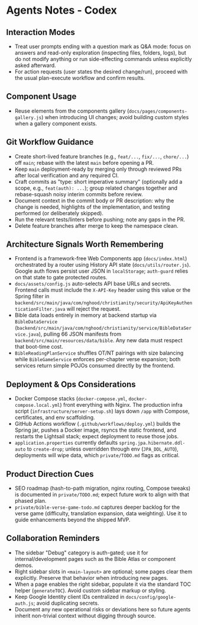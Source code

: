 # Agents Notes - Codex

## Interaction Modes
- Treat user prompts ending with a question mark as Q&A mode: focus on answers and read-only exploration (inspecting files, folders, logs), but do not modify anything or run side-effecting commands unless explicitly asked afterward.
- For action requests (user states the desired change/run), proceed with the usual plan-execute workflow and confirm results.

## Component Usage
- Reuse elements from the components gallery (`docs/pages/components-gallery.js`) when introducing UI changes; avoid building custom styles when a gallery component exists.

## Git Workflow Guidance
- Create short-lived feature branches (e.g., `feat/...`, `fix/...`, `chore/...`) off `main`; rebase with the latest `main` before opening a PR.
- Keep `main` deployment-ready by merging only through reviewed PRs after local verification and any required CI.
- Craft commits as "type: short imperative summary" (optionally add a scope, e.g., `feat(auth): ...`); group related changes together and rebase-squash noisy interim commits before review.
- Document context in the commit body or PR description: why the change is needed, highlights of the implementation, and testing performed (or deliberately skipped).
- Run the relevant tests/linters before pushing; note any gaps in the PR.
- Delete feature branches after merge to keep the namespace clean.

## Architecture Signals Worth Remembering
- Frontend is a framework-free Web Components app (`docs/index.html`) orchestrated by a router using History API state (`docs/utils/router.js`). Google auth flows persist user JSON in `localStorage`; `auth-guard` relies on that state to gate protected routes.
- `docs/assets/config.js` auto-selects API base URLs and secrets. Frontend calls must include the `X-API-Key` header using this value or the Spring filter in `backend/src/main/java/com/nghood/christianity/security/ApiKeyAuthenticationFilter.java` will reject the request.
- Bible data loads entirely in memory at backend startup via `BibleDataService` (`backend/src/main/java/com/nghood/christianity/service/BibleDataService.java`), pulling 66 JSON manifests from `backend/src/main/resources/data/bible`. Any new data must respect that boot-time cost.
- `BibleReadingPlanService` shuffles OT/NT pairings with size balancing while `BibleGameService` enforces per-chapter verse expansion; both services return simple POJOs consumed directly by the frontend.

## Deployment & Ops Considerations
- Docker Compose stacks (`docker-compose.yml`, `docker-compose.local.yml`) front everything with Nginx. The production infra script (`infrastructure/server-setup.sh`) lays down `/app` with Compose, certificates, and env scaffolding.
- GitHub Actions workflow (`.github/workflows/deploy.yml`) builds the Spring jar, pushes a Docker image, rsyncs the static frontend, and restarts the Lightsail stack; expect deployment to reuse those jobs.
- `application.properties` currently defaults `spring.jpa.hibernate.ddl-auto` to `create-drop`; unless overridden through env (`JPA_DDL_AUTO`), deployments will wipe data, which `private/TODO.md` flags as critical.

## Product Direction Cues
- SEO roadmap (hash-to-path migration, nginx routing, Compose tweaks) is documented in `private/TODO.md`; expect future work to align with that phased plan.
- `private/bible-verse-game-todo.md` captures deeper backlog for the verse game (difficulty, translation expansion, data weighting). Use it to guide enhancements beyond the shipped MVP.

## Collaboration Reminders
- The sidebar "Debug" category is auth-gated; use it for internal/development pages such as the Bible Atlas or component demos.
- Right sidebar slots in `<main-layout>` are optional; some pages clear them explicitly. Preserve that behavior when introducing new pages.
- When a page enables the right sidebar, populate it via the standard TOC helper (`generateTOC`). Avoid custom sidebar markup or styling.
- Keep Google Identity client IDs centralized in `docs/config/google-auth.js`; avoid duplicating secrets.
- Document any new operational risks or deviations here so future agents inherit non-trivial context without digging through source.
